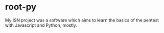 # root-py
My ISN project was a software which aims to learn the basics of the pentest with Javascript and Python, mostly.
